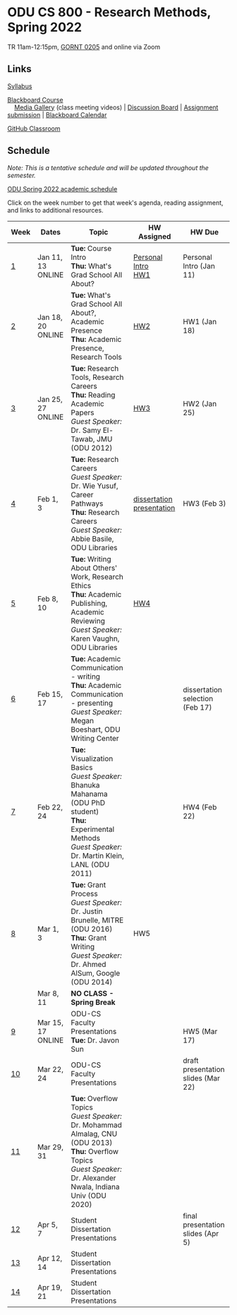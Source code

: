 # ODU CS 800 - Research Methods, Spring 2022

TR 11am-12:15pm, [GORNT 0205](https://clt.odu.edu/directions-to-gornto) and online via Zoom

## Links

[Syllabus](syllabus.md)

[Blackboard Course](https://www.blackboard.odu.edu/ultra/courses/_394465_1/cl/outline)  
&nbsp; &nbsp; [Media Gallery](https://www.blackboard.odu.edu/webapps/blackboard/content/launchLink.jsp?course_id=_394465_1&tool_id=_5549_1&tool_type=TOOL&mode=cpview&mode=reset) (class meeting videos) | [Discussion Board](https://www.blackboard.odu.edu/webapps/blackboard/content/launchLink.jsp?course_id=_394465_1&tool_id=_2588_1&tool_type=TOOL&mode=cpview&mode=reset) | [Assignment submission](https://www.blackboard.odu.edu/webapps/blackboard/content/listContentEditable.jsp?content_id=_10420859_1&course_id=_394465_1&mode=reset) | [Blackboard Calendar](https://www.blackboard.odu.edu/webapps/blackboard/content/launchLink.jsp?course_id=_394465_1&tool_id=_152_1&tool_type=TOOL&mode=cpview&mode=reset)

[GitHub Classroom](https://classroom.github.com/classrooms/58780854-odu-cs-800-research-methods-spring-2022)

## Schedule

*Note: This is a tentative schedule and will be updated throughout the semester.*

[ODU Spring 2022 academic schedule](https://www.odu.edu/academics/calendar/spring)

Click on the week number to get that week's agenda, reading assignment, and links to additional resources.

|Week |Dates|Topic|HW Assigned|HW Due|
|---|---|---|---|---|
|[1](agenda.md#week-1)| Jan 11, 13<br/>ONLINE| **Tue:** Course Intro<br/>**Thu:** What's Grad School All About?| [Personal Intro](https://www.blackboard.odu.edu/webapps/discussionboard/do/forum?action=list_threads&course_id=_394465_1&nav=discussion_board_entry&conf_id=_457421_1&forum_id=_495768_1)<br/>[HW1](HW1.md) | Personal Intro (Jan 11) |
|[2](agenda.md#week-2)|Jan 18, 20<br/>ONLINE| **Tue:** What's Grad School All About?, Academic Presence<br/>**Thu:** Academic Presence, Research Tools | [HW2](HW2.md) | HW1 (Jan 18) |
|[3](agenda.md#week-3)| Jan 25, 27<br/>ONLINE| **Tue:** Research Tools, Research Careers<br/>**Thu:** Reading Academic Papers<br/>*Guest Speaker:* Dr. Samy El-Tawab, JMU (ODU 2012)| [HW3](HW3.md) | HW2 (Jan 25) |
|[4](agenda.md#week-4)| Feb 1, 3| **Tue:** Research Careers<br/>*Guest Speaker:* Dr. Wie Yusuf, Career Pathways<br/>**Thu:** Research Careers <br/>*Guest Speaker:* Abbie Basile, ODU Libraries | [dissertation presentation](dissertation.md) | HW3 (Feb 3) |
|[5](agenda.md#week-5)| Feb 8, 10|**Tue:** Writing About Others' Work, Research Ethics<br/>**Thu:** Academic Publishing, Academic Reviewing<br/>*Guest Speaker:* Karen Vaughn, ODU Libraries | [HW4](HW4.md) |  |
|[6](agenda.md#week-6)| Feb 15, 17| **Tue:** Academic Communication - writing<br/>**Thu:** Academic Communication - presenting<br/>*Guest Speaker:* Megan Boeshart, ODU Writing Center |  | dissertation selection (Feb 17)|
|[7](agenda.md#week-7)| Feb 22, 24| **Tue:** Visualization Basics<br/>*Guest Speaker:* Bhanuka Mahanama (ODU PhD student)<br/>**Thu:** Experimental Methods<br/>*Guest Speaker:* Dr. Martin Klein, LANL (ODU 2011)|  | HW4 (Feb 22) |
|[8](agenda.md#week-8)| Mar 1, 3| **Tue:** Grant Process<br/>*Guest Speaker:* Dr. Justin Brunelle, MITRE (ODU 2016)<br/>**Thu:** Grant Writing<br/>*Guest Speaker:* Dr. Ahmed AlSum, Google (ODU 2014)| HW5 | |
|| Mar 8, 11| **NO CLASS - Spring Break** |
|[9](agenda.md#week-9)| Mar 15, 17<br/>ONLINE| ODU-CS Faculty Presentations<br/>**Tue:** Dr. Javon Sun | | <br/>HW5 (Mar 17) |
|[10](agenda.md#week-10)| Mar 22, 24| ODU-CS Faculty Presentations | | draft presentation slides (Mar 22)|
|[11](agenda.md#week-11)| Mar 29, 31| **Tue:** Overflow Topics</br>*Guest Speaker:* Dr. Mohammad Almalag, CNU (ODU 2013)<br/>**Thu:** Overflow Topics</br>*Guest Speaker:* Dr. Alexander Nwala, Indiana Univ (ODU 2020)| | |
|[12](agenda.md#week-12)| Apr 5, 7| Student Dissertation Presentations | | final presentation slides (Apr 5)|
|[13](agenda.md#week-13)| Apr 12, 14| Student Dissertation Presentations | | |
|[14](agenda.md#week-14)| Apr 19, 21| Student Dissertation Presentations | | |
